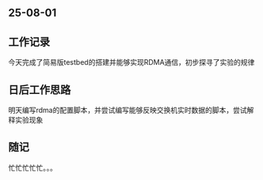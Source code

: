 ## 25-08-01

## 工作记录

今天完成了简易版testbed的搭建并能够实现RDMA通信，初步探寻了实验的规律

## 日后工作思路

明天编写rdma的配置脚本，并尝试编写能够反映交换机实时数据的脚本，尝试解释实验现象

## 随记
忙忙忙忙忙。。。

